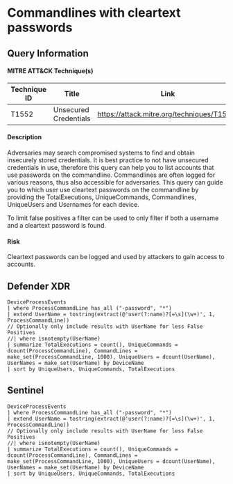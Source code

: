# Commandlines with cleartext passwords

## Query Information

#### MITRE ATT&CK Technique(s)

| Technique ID | Title    | Link    |
| ---  | --- | --- |
| T1552 | Unsecured Credentials | https://attack.mitre.org/techniques/T1552/ |

#### Description
Adversaries may search compromised systems to find and obtain insecurely stored credentials. It is best practice to not have unsecured credentials in use, therefore this query can help you to list accounts that use passwords on the commandline. Commandlines are often logged for various reasons, thus also accessible for adversaries. This query can guide you to which user use cleartext passwords on the commandline by providing the TotalExecutions, UniqueCommands, Commandlines, UniqueUsers and Usernames for each device. 

To limit false positives a filter can be used to only filter if both a username and a cleartext password is found.

#### Risk
Cleartext passwords can be logged and used by attackers to gain access to accounts.

## Defender XDR
```KQL
DeviceProcessEvents
| where ProcessCommandLine has_all ("-password", "*")
| extend UserName = tostring(extract(@'user(?:name)?[=\s](\w+)', 1, ProcessCommandLine))
// Optionally only include results with UserName for less False Positives
//| where isnotempty(UserName)
| summarize TotalExecutions = count(), UniqueCommands = dcount(ProcessCommandLine), CommandLines = make_set(ProcessCommandLine, 1000), UniqueUsers = dcount(UserName), UserNames = make_set(UserName) by DeviceName
| sort by UniqueUsers, UniqueCommands, TotalExecutions
```
## Sentinel
```KQL
DeviceProcessEvents
| where ProcessCommandLine has_all ("-password", "*")
| extend UserName = tostring(extract(@'user(?:name)?[=\s](\w+)', 1, ProcessCommandLine))
// Optionally only include results with UserName for less False Positives
//| where isnotempty(UserName)
| summarize TotalExecutions = count(), UniqueCommands = dcount(ProcessCommandLine), CommandLines = make_set(ProcessCommandLine, 1000), UniqueUsers = dcount(UserName), UserNames = make_set(UserName) by DeviceName
| sort by UniqueUsers, UniqueCommands, TotalExecutions
```
